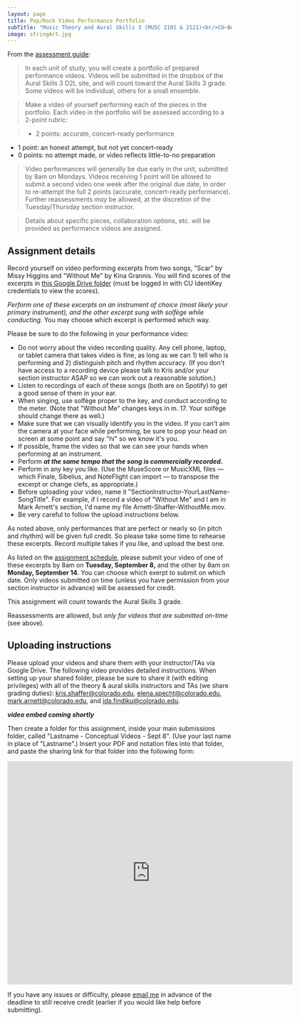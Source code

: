 ```yaml
---
layout: page
title: Pop/Rock Video Performance Portfolio
subTitle: "Music Theory and Aural Skills 3 (MUSC 2101 & 2121)<br/>CU–Boulder, Fall 2015<br/>Kris Shaffer, Ph.D. – coordinator"
image: stringArt.jpg
---
```


From the [assessment guide](/assessments/):

> In each unit of study, you will create a portfolio of prepared performance videos. Videos will be submitted in the dropbox of the Aural Skills 3 D2L site, and will count toward the Aural Skills 3 grade. Some videos will be individual, others for a small ensemble.

> Make a video of yourself performing each of the pieces in the portfolio. Each video in the portfolio will be assessed according to a 2-point rubric:

> - 2 points: accurate, concert-ready performance  
- 1 point: an honest attempt, but not yet concert-ready  
- 0 points: no attempt made, or video reflects little-to-no preparation

> Video performances will generally be due early in the unit, submitted by 8am on Mondays. Videos receiving 1 point will be allowed to submit a second video one week after the original due date, in order to re-attempt the full 2 points (accurate, concert-ready performance). Further reassessments *may* be allowed, at the discretion of the Tuesday/Thursday section instructor.

> Details about specific pieces, collaboration options, etc. will be provided as performance videos are assigned.


## Assignment details

Record yourself on video performing excerpts from two songs, "Scar" by Missy Higgins and "Without Me" by Kina Grannis. You will find scores of the excerpts in [this Google Drive folder](https://drive.google.com/a/colorado.edu/folderview?id=0B9o4hmKNoi6cUVc5QWhnZy12b28&usp=sharing) (must be logged in with CU IdentiKey credentials to view the scores). 

*Perform one of these excerpts on an instrument of choice (most likely your primary instrument), and the other excerpt sung with solfège while conducting.* You may choose which excerpt is performed which way.

Please be sure to do the following in your performance video:

- Do not worry about the video recording quality. Any cell phone, laptop, or tablet camera that takes video is fine, as long as we can 1) tell who is performing and 2) distinguish pitch and rhythm accuracy. (If you don't have access to a recording device please talk to Kris and/or your section instructor ASAP so we can work out a reasonable solution.)  
- Listen to recordings of each of these songs (both are on Spotify) to get a good sense of them in your ear.  
- When singing, use solfège proper to the key, and conduct according to the meter. (Note that "Without Me" changes keys in m. 17. Your solfège should change there as well.)  
- Make sure that we can visually identify you in the video. If you can't aim the camera at your face while performing, be sure to pop your head on screen at some point and say "hi" so we know it's you.  
- If possible, frame the video so that we can see your hands when performing at an instrument.  
- Perform ***at the same tempo that the song is commercially recorded.***  
- Perform in any key you like. (Use the MuseScore or MusicXML files — which Finale, Sibelius, and NoteFlight can import — to transpose the excerpt or change clefs, as appropriate.)  
- Before uploading your video, name it "SectionInstructor-YourLastName-SongTitle". For example, if I record a video of "Without Me" and I am in Mark Arnett's section, I'd name my file Arnett-Shaffer-WithoutMe.mov.  
- Be very careful to follow the upload instructions below.

As noted above, only performances that are perfect or nearly so (in pitch and rhythm) will be given full credit. So please take some time to rehearse these excerpts. Record multiple takes if you like, and upload the best one.

As listed on the [assignment schedule](http://theory3.shaffermusic.com/schedule/), please submit your video of one of these excerpts by 8am on **Tuesday, September 8,** and the other by 8am on **Monday, September 14.** You can choose which exerpt to submit on which date. Only videos submitted on time (unless you have permission from your section instructor in advance) will be assessed for credit.

This assignment will count towards the Aural Skills 3 grade.

Reassessments are allowed, but *only for videos that are submitted on-time* (see above).

## Uploading instructions

Please upload your videos and share them with your instructor/TAs via Google Drive. The following video provides detailed instructions. When setting up your shared folder, please be sure to share it (with editing privileges) with all of the theory & aural skills instructors and TAs (we share grading duties): kris.shaffer@colorado.edu, elena.specht@colorado.edu, mark.arnett@colorado.edu, and ida.findiku@colorado.edu.

***video embed coming shortly***

Then create a folder for this assignment, inside your main submissions folder, called "Lastname - Conceptual Videos - Sept 8". (Use your last name in place of "Lastname".) Insert your PDF and notation files into that folder, and paste the sharing link for that folder into the following form:

<iframe src="https://docs.google.com/forms/d/1fbXT182ZYEcJuOKvludIlZxTtQ5B0S7xfkZplNY61ag/viewform?embedded=true" width="640" height="500" frameborder="0" marginheight="0" marginwidth="0">Loading...</iframe>

If you have any issues or difficulty, please [email me](mailto:kris.shaffer@colorado.edu) in advance of the deadline to still receive credit (earlier if you would like help before submitting).